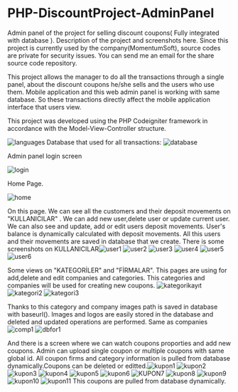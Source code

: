 # PHP-DiscountProject-AdminPanel
Admin panel of the project for selling discount coupons( Fully integrated with database ). Description of the project and screenshots here. Since this project is currently used by the company(MomentumSoft), source codes are private for security issues. You can send me an email for the share source code repository.

 
 This project allows the manager to do all the transactions through a single panel, about the discount coupons he/she sells and the users who use them.
 Mobile application and this web admin panel is working with same database. So these transactions directly affect the mobile application interface that users view.
 
This project was developed using the PHP Codeigniter framework in accordance with the Model-View-Controller structure.
 
![languages](https://user-images.githubusercontent.com/82888052/158186738-9f78ed06-94fa-46fa-8ecc-2931f0372ed1.jpg)
Database that used for all transactions:
![database](https://user-images.githubusercontent.com/82888052/158196947-8bee757d-70df-4d16-b5e6-4e39f37c1ed9.jpg)


Admin panel login screen

![login](https://user-images.githubusercontent.com/82888052/158189353-10b4bd9e-9aa3-443a-bf33-02c6eb819939.jpg)

Home Page.

![home](https://user-images.githubusercontent.com/82888052/158189587-9316c2da-4e63-4ce0-a51f-feb5c6101e56.jpg)

On this page. We can see all the customers and their deposit movements on "KULLANICILAR" . We can add new user,delete user or update current user. We can also see and update, add or edit users deposit movements. User's balance is dynamically calculated with deposit movements. All this users and their movements are saved in database that we create.
There is some screenshots on KULLANICILAR![user1](https://user-images.githubusercontent.com/82888052/158198945-9e1d428a-6a9e-416c-9d3c-83b5bd32bc9a.jpg)
![user2](https://user-images.githubusercontent.com/82888052/158199142-4419c199-dbff-43ed-a073-32cd4f12ae8d.jpg)
![user3](https://user-images.githubusercontent.com/82888052/158199196-9fe05877-8c9a-4e87-a334-b840d71d731b.jpg)
![user4](https://user-images.githubusercontent.com/82888052/158199222-6ff1c8c7-2760-4113-979f-0838cb8d2ef3.jpg)
![user5](https://user-images.githubusercontent.com/82888052/158199238-36a7bf11-0978-4f79-b3d9-b93fa5fbc3f0.jpg)
![user6](https://user-images.githubusercontent.com/82888052/158199248-0f1a9d2f-8858-455c-bf31-4a6312d34a9f.jpg)

 Some views on "KATEGORİLER" and "FİRMALAR". This pages are using for add,delete and edit companies and categories. This categories and companies will be used for creating new coupons.
![kategorikayıt](https://user-images.githubusercontent.com/82888052/158200418-513bb858-828f-4db6-a19a-a85d613f7ef6.jpg)
![kategori2](https://user-images.githubusercontent.com/82888052/158200512-933cd0c9-05f3-416b-8350-dff9aa155334.jpg)
![kategori3](https://user-images.githubusercontent.com/82888052/158200571-c08dce9e-13a5-451a-9221-95b9175f40b8.jpg)

Thanks to this category and company images path is saved in database with baseurl(). Images and logos are easily stored in the database and deleted and updated operations are performed. Same as companies![comp1](https://user-images.githubusercontent.com/82888052/158201586-300d400c-2ec4-45ec-86d4-6d4f4e8a76ad.jpg)
![dbfor1](https://user-images.githubusercontent.com/82888052/158201851-ca75a751-407a-4e9e-bd9c-bafd2c5f32a6.jpg)

 And there is a screen where we can watch coupons proporties and add new coupons. Admin can upload single coupon or multiple coupons with same global id. All coupon firms and category information is pulled from database dynamically.Coupons can be deleted or editted.![kupon1](https://user-images.githubusercontent.com/82888052/158205155-6afb704c-6cbf-4590-93d5-06b1b193044c.jpg)
![kupon2](https://user-images.githubusercontent.com/82888052/158205175-3c5e5662-8f79-4842-858a-9ff371ea227c.jpg)
![kupon3](https://user-images.githubusercontent.com/82888052/158205192-ba057c94-e308-45fd-b6d8-f0cbc6b61188.jpg)
![kupon4](https://user-images.githubusercontent.com/82888052/158205207-e659dff6-7271-4d23-88d9-61f0af5ce7f1.jpg)
![kupon5](https://user-images.githubusercontent.com/82888052/158205217-6a06e90f-531e-4d27-a633-ada288371433.jpg)
![kupon6](https://user-images.githubusercontent.com/82888052/158205230-76511846-7605-4de1-ac65-551596a89069.jpg)
![KUPON7](https://user-images.githubusercontent.com/82888052/158205254-68d8c275-a0ae-40da-b1e9-81aba2f2625e.jpg)
![kupon8](https://user-images.githubusercontent.com/82888052/158205264-b39854d5-17d8-4733-94c4-17db6c244aa4.jpg)
![kupon9](https://user-images.githubusercontent.com/82888052/158205282-fe400dfa-6045-4e44-ba78-f8603cb0666d.jpg)
![kupon10](https://user-images.githubusercontent.com/82888052/158205290-810db986-ff19-4e01-8f0e-5702b8928e51.jpg)
![kupon11](https://user-images.githubusercontent.com/82888052/158205311-c80f4bcc-e255-462a-9c28-84e4e73d4358.jpg)
 This coupons are pulled from database dynamically.


